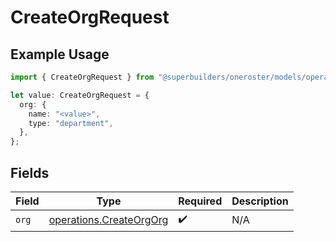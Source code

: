 # CreateOrgRequest

## Example Usage

```typescript
import { CreateOrgRequest } from "@superbuilders/oneroster/models/operations";

let value: CreateOrgRequest = {
  org: {
    name: "<value>",
    type: "department",
  },
};
```

## Fields

| Field                                                              | Type                                                               | Required                                                           | Description                                                        |
| ------------------------------------------------------------------ | ------------------------------------------------------------------ | ------------------------------------------------------------------ | ------------------------------------------------------------------ |
| `org`                                                              | [operations.CreateOrgOrg](../../models/operations/createorgorg.md) | :heavy_check_mark:                                                 | N/A                                                                |